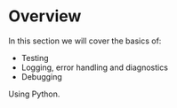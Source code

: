 # Overview

In this section we will cover the basics of:

* Testing
* Logging, error handling and diagnostics
* Debugging

Using Python.
